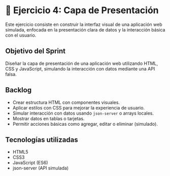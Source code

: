 # 🧩 Ejercicio 4: Capa de Presentación

Este ejercicio consiste en construir la interfaz visual de una aplicación web simulada, enfocada en la presentación clara de datos y la interacción básica con el usuario.

##  Objetivo del Sprint

Diseñar la capa de presentación de una aplicación web utilizando HTML, CSS y JavaScript, simulando la interacción con datos mediante una API falsa.

##  Backlog

- Crear estructura HTML con componentes visuales.
- Aplicar estilos con CSS para mejorar la experiencia de usuario.
- Simular interacción con datos usando `json-server` o arrays locales.
- Mostrar datos en tablas o tarjetas.
- Permitir acciones básicas como agregar, editar o eliminar (simulado).

##  Tecnologías utilizadas

- HTML5
- CSS3
- JavaScript (ES6)
- json-server (API simulada)



